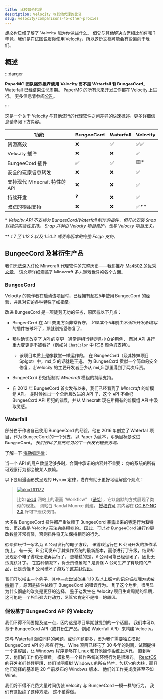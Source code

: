 ```yaml
---
title: 比较其他代理
description: Velocity 与其他代理的比较
slug: velocity/comparisons-to-other-proxies
---
```


想必你已经了解了 Velocity 能为你做些什么。
但它与其他解决方案相比如何呢？毕竟，我们是在试图说服你使用 Velocity，所以这份文档可能会有些偏向于我们。

## 概述

:::danger

**PaperMC 团队强烈推荐使用 Velocity 而不是 Waterfall 和 BungeeCord**。
Waterfall 已经结束生命周期。
PaperMC 的所有未来开发工作都在 Velocity 上进行。
更多信息请参阅[公告](https://forums.papermc.io/threads/1088/)。

:::

这是一个关于 Velocity 与其他流行的代理软件之间差异的快速概述。更多详细信息请参阅下方内容。

| 功能                     | BungeeCord | Waterfall | Velocity |
|------------------------| ---------- | --------- | -------- |
| 资源高效                   | ❌          | ✅         | ✅✅       |
| Velocity 插件            | ❌          | ❌         | ✅        |
| BungeeCord 插件          | ✅          | ✅         | 🟨\*     |
| 安全的玩家信息转发              | ❌          | ❌         | ✅        |
| 支持现代 Minecraft 特性的 API | ❌          | ❌         | ✅        |
| 持续开发                   | ❓          | ❌         | ✅        |
| 改进的模组支持                | ❌          | ❌         | ✅\*\*    |

\* _Velocity API 不支持为 BungeeCord/Waterfall 制作的插件，但可以安装 [Snap](https://hangar.papermc.io/Phoenix616/Snap) 以提供实验性支持。
Snap 并非由 Velocity 项目维护，也与 Velocity 项目无关。_

\** _1.7 至 1.12.2 以及 1.20.2 或更高版本的完整 Forge 支持。_

## BungeeCord 及其衍生产品

我们无法深入讨论 Minecraft 代理软件的完整历史——我们推荐 [Me4502 的优秀文章](https://madelinemiller.dev/blog/decade-of-minecraft-multiplayer/)，
该文章详细涵盖了 Minecraft 多人游戏世界的各个方面。

### BungeeCord

Velocity 的原作者在启动该项目时，已经拥有超过5年使用 BungeeCord 的经验，并且对它的各种特性了如指掌。

改进 BungeeCord 是一项徒劳无功的任务，原因有以下几点：

- BungeeCord 在 API 变更方面非常保守。
  如果某个5年前由不活跃开发者编写的插件被破坏了，那就别指望修复了。

- 那些确实改变了 API 的变更，通常是相当特定且小众的用例，
  而对 API 进行重大变更则不被看好（例如对 `ChatColor` 中 RGB 颜色的支持）。

  - 该项目本质上是像教堂一样运作的。
  在 BungeeCord（及其姊妹项目 Spigot）中，md_5 的话就是王道。
  为 BungeeCord 贡献一个简单的安全修复，让Velocity 的主要开发者至少从 md_5 那里得到了两次斥责。
- BungeeCord 积极抵制对 _Minecraft_ 模组的持续支持。
- 自 2012 年 BungeeCord 首次发布以来，我们已经看到了 _Minecraft_ 的新模组 API。
  是时候推出一个全新且改进的 API 了，这个 API 不会犯 BungeeCord API 所犯的错误，并从 Minecraft 现在所拥有的新模组 API 中汲取灵感。

### Waterfall

部分由于作者自己使用 BungeeCord 的经验，他在 2016 年创立了 Waterfall 项目，作为 BungeeCord 的一个分支，以 Paper 为蓝本，明确目标是改进 BungeeCord。
_我们尝试了显而易见的下一代反代理服务端。_

了解一下 [海勒姆定律](https://www.hyrumslaw.com/)：

当一个 API 的用户数量足够多时，合同中承诺的内容并不重要：
你的系统的所有可观察行为都会被某人依赖。

以下是用漫画形式呈现的 Hyrum 定律，或许有助于更好地理解这个观点：

> <span class="img-inline">[![xkcd #1172](https://imgs.xkcd.com/comics/workflow.png)](https://xkcd.com/1172/)</span>
>
> 比如 [xkcd](https://xkcd.com/) 网站上的漫画 “Workflow” （[链接](https://xkcd.com/1172/)），它以幽默的方式展现了类似的现象。
> 网站由 Randal Munroe 创建，
> [授权许可](https://xkcd.com/license.html) 其内容在
> [CC BY-NC 2.5](https://creativecommons.org/licenses/by-nc/2.5/) 许可下授权使用。

大多数 BungeeCord 插件都严重依赖于 BungeeCord 暴露出来的特定行为和特性，而这些是 Velocity 无法完美模拟的。
因此，可以对 BungeeCord 进行的更改数量非常有限，否则插件将无法保持相同的行为。

假设你玩过一家名为 A 公司发行的电子游戏。
该游戏运行在 B 公司开发的操作系统上。
有一天，B 公司发布了其操作系统的最新版本，而你进行了升级，结果却发现那个电子游戏无法再运行了。
更糟糕的是，A 公司可能已经倒闭了，因此无法提供补丁。
在这种情况下，你会责怪谁呢？是责怪 A 公司生产了有缺陷的产品，还是责怪 B 公司破坏了游戏？[这并非假设](https://devblogs.microsoft.com/oldnewthing/20110131-00/?p=11633)。

我们可以指出一个例子，其中[一次尝试](https://github.com/PaperMC/Waterfall/commit/c8eb6aec7bac82fd309fa6d6113b8a0418317b01)改进 1.13 及以上版本的记分板处理方式[被撤销](https://github.com/PaperMC/Waterfall/issues/255) 了，原因是插件依赖于 BungeeCord 的错误行为。
到了这个地步，很明显为什么彻底的改变是更好的选择。
鉴于这发生在 Velocity 项目生命周期的早期，这可能是一个相当强大的动力，尽管它肯定不是唯一的原因。

### 假设基于 BungeeCord API 的 Velocity

我们不得不简要提及这一点，因为这是项目早期就提到的一个话题。
我们本可以基于 BungeeCord API（或其衍生产品，例如 Waterfall API）来构建 Velocity。

这与 Waterfall 面临同样的问题，或许问题更多，因为我们需要独立模拟 BungeeCord API 的 _所有_ 行为。
Wine 项目已经花了 30 多年的时间，试图提供一个兼容层，让 Windows 程序能够在 Linux 和其他操作系统上运行。
直到今天，他们的工作仍在继续。
模拟另一个操作系统的环境行为是很难的。
[ReactOS](https://reactos.org/) 的开发者们处境更糟，他们试图模拟 Windows 的所有特性，包括它的内核，而且他们选择的基准是 20 年前发布的 Windows 版本。
他们的工作完成度甚至不如 Wine。

我们将不得不花费大量时间伪装 Velocity 与 BungeeCord 一模一样的行为。
我们有意拒绝了这种方法。
这不值得做。

